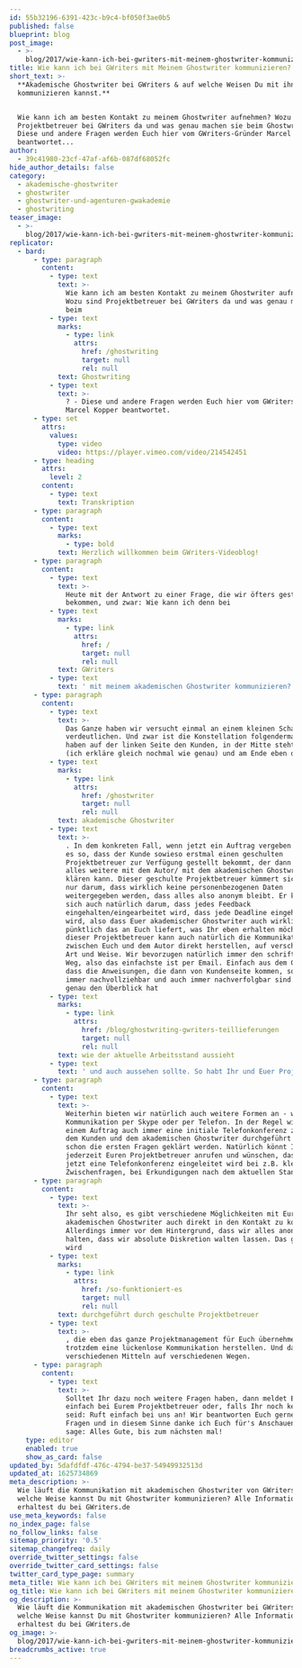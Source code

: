 ```yaml
---
id: 55b32196-6391-423c-b9c4-bf050f3ae0b5
published: false
blueprint: blog
post_image:
  - >-
    blog/2017/wie-kann-ich-bei-gwriters-mit-meinem-ghostwriter-kommunizieren/Ghostwriter-Kommunikation.png
title: Wie kann ich bei GWriters mit Meinem Ghostwriter kommunizieren?
short_text: >-
  **Akademische Ghostwriter bei GWriters & auf welche Weisen Du mit ihnen
  kommunizieren kannst.**


  Wie kann ich am besten Kontakt zu meinem Ghostwriter aufnehmen? Wozu sind
  Projektbetreuer bei GWriters da und was genau machen sie beim Ghostwriting? -
  Diese und andere Fragen werden Euch hier vom GWriters-Gründer Marcel Kopper
  beantwortet...
author:
  - 39c41980-23cf-47af-af6b-087df68052fc
hide_author_details: false
category:
  - akademische-ghostwriter
  - ghostwriter
  - ghostwriter-und-agenturen-gwakademie
  - ghostwriting
teaser_image:
  - >-
    blog/2017/wie-kann-ich-bei-gwriters-mit-meinem-ghostwriter-kommunizieren/Ghostwriter-Kommunikation.png
replicator:
  - bard:
      - type: paragraph
        content:
          - type: text
            text: >-
              Wie kann ich am besten Kontakt zu meinem Ghostwriter aufnehmen?
              Wozu sind Projektbetreuer bei GWriters da und was genau machen sie
              beim 
          - type: text
            marks:
              - type: link
                attrs:
                  href: /ghostwriting
                  target: null
                  rel: null
            text: Ghostwriting
          - type: text
            text: >-
              ? - Diese und andere Fragen werden Euch hier vom GWriters-Gründer
              Marcel Kopper beantwortet.
      - type: set
        attrs:
          values:
            type: video
            video: https://player.vimeo.com/video/214542451
      - type: heading
        attrs:
          level: 2
        content:
          - type: text
            text: Transkription
      - type: paragraph
        content:
          - type: text
            marks:
              - type: bold
            text: Herzlich willkommen beim GWriters-Videoblog!
      - type: paragraph
        content:
          - type: text
            text: >-
              Heute mit der Antwort zu einer Frage, die wir öfters gestellt
              bekommen, und zwar: Wie kann ich denn bei 
          - type: text
            marks:
              - type: link
                attrs:
                  href: /
                  target: null
                  rel: null
            text: GWriters
          - type: text
            text: ' mit meinem akademischen Ghostwriter kommunizieren?'
      - type: paragraph
        content:
          - type: text
            text: >-
              Das Ganze haben wir versucht einmal an einem kleinen Schaubild zu
              verdeutlichen. Und zwar ist die Konstellation folgendermaßen: Wir
              haben auf der linken Seite den Kunden, in der Mitte steht GWriters
              (ich erkläre gleich nochmal wie genau) und am Ende eben der 
          - type: text
            marks:
              - type: link
                attrs:
                  href: /ghostwriter
                  target: null
                  rel: null
            text: akademische Ghostwriter
          - type: text
            text: >-
              . In dem konkreten Fall, wenn jetzt ein Auftrag vergeben wird, ist
              es so, dass der Kunde sowieso erstmal einen geschulten
              Projektbetreuer zur Verfügung gestellt bekommt, der dann eben
              alles weitere mit dem Autor/ mit dem akademischen Ghostwriter
              klären kann. Dieser geschulte Projektbetreuer kümmert sich nicht
              nur darum, dass wirklich keine personenbezogenen Daten
              weitergegeben werden, dass alles also anonym bleibt. Er kümmert
              sich auch natürlich darum, dass jedes Feedback
              eingehalten/eingearbeitet wird, dass jede Deadline eingehalten
              wird, also dass Euer akademischer Ghostwriter auch wirklich
              pünktlich das an Euch liefert, was Ihr eben erhalten möchtet. Und
              dieser Projektbetreuer kann auch natürlich die Kommunikation
              zwischen Euch und dem Autor direkt herstellen, auf verschiedene
              Art und Weise. Wir bevorzugen natürlich immer den schriftlichen
              Weg, also das einfachste ist per Email. Einfach aus dem Grund,
              dass die Anweisungen, die dann von Kundenseite kommen, so auch
              immer nachvollziehbar und auch immer nachverfolgbar sind und man
              genau den Überblick hat 
          - type: text
            marks:
              - type: link
                attrs:
                  href: /blog/ghostwriting-gwriters-teillieferungen
                  target: null
                  rel: null
            text: wie der aktuelle Arbeitsstand aussieht
          - type: text
            text: ' und auch aussehen sollte. So habt Ihr und Euer Projektbetreuer eben immer die Möglichkeit zu prüfen "Macht der akademische Ghostwriter denn jetzt genau das, was er soll?"'
      - type: paragraph
        content:
          - type: text
            text: >-
              Weiterhin bieten wir natürlich auch weitere Formen an - wie z.B.
              Kommunikation per Skype oder per Telefon. In der Regel wird bei
              einem Auftrag auch immer eine initiale Telefonkonferenz zwischen
              dem Kunden und dem akademischen Ghostwriter durchgeführt - damit
              schon die ersten Fragen geklärt werden. Natürlich könnt Ihr auch
              jederzeit Euren Projektbetreuer anrufen und wünschen, dass auch
              jetzt eine Telefonkonferenz eingeleitet wird bei z.B. kleineren
              Zwischenfragen, bei Erkundigungen nach dem aktuellen Stand, usw.
      - type: paragraph
        content:
          - type: text
            text: >-
              Ihr seht also, es gibt verschiedene Möglichkeiten mit Eurem
              akademischen Ghostwriter auch direkt in den Kontakt zu kommen.
              Allerdings immer vor dem Hintergrund, dass wir alles anonym
              halten, dass wir absolute Diskretion walten lassen. Das ganze
              wird 
          - type: text
            marks:
              - type: link
                attrs:
                  href: /so-funktioniert-es
                  target: null
                  rel: null
            text: durchgeführt durch geschulte Projektbetreuer
          - type: text
            text: >-
              , die eben das ganze Projektmanagement für Euch übernehmen und
              trotzdem eine lückenlose Kommunikation herstellen. Und das mit
              verschiedenen Mitteln auf verschiedenen Wegen.
      - type: paragraph
        content:
          - type: text
            text: >-
              Solltet Ihr dazu noch weitere Fragen haben, dann meldet Euch doch
              einfach bei Eurem Projektbetreuer oder, falls Ihr noch kein Kunde
              seid: Ruft einfach bei uns an! Wir beantworten Euch gerne alle
              Fragen und in diesem Sinne danke ich Euch für's Anschauen und
              sage: Alles Gute, bis zum nächsten mal!
    type: editor
    enabled: true
    show_as_card: false
updated_by: 5dafdfdf-476c-4794-be37-54949932513d
updated_at: 1625734869
meta_description: >-
  Wie läuft die Kommunikation mit akademischen Ghostwriter von GWriters ab? Auf
  welche Weise kannst Du mit Ghostwriter kommunizieren? Alle Informationen
  erhaltest du bei GWriters.de
use_meta_keywords: false
no_index_page: false
no_follow_links: false
sitemap_priority: '0.5'
sitemap_changefreq: daily
override_twitter_settings: false
override_twitter_card_settings: false
twitter_card_type_page: summary
meta_title: Wie kann ich bei GWriters mit meinem Ghostwriter kommunizieren?
og_title: Wie kann ich bei GWriters mit meinem Ghostwriter kommunizieren?
og_description: >-
  Wie läuft die Kommunikation mit akademischen Ghostwriter bei GWriters ab? Auf
  welche Weise kannst Du mit Ghostwriter kommunizieren? Alle Informationen
  erhaltest du bei GWriters.de
og_image: >-
  blog/2017/wie-kann-ich-bei-gwriters-mit-meinem-ghostwriter-kommunizieren/Ghostwriter-Kommunikation.png
breadcrumbs_active: true
---
```

